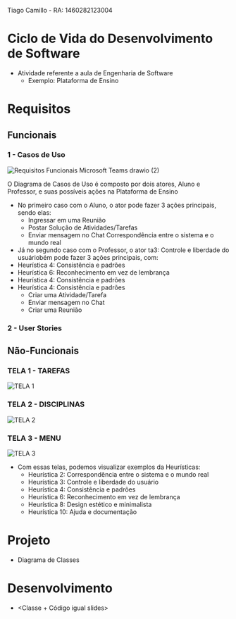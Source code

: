 Tiago Camillo - RA: 1460282123004

# Ciclo de Vida do Desenvolvimento de Software
- Atividade referente a aula de Engenharia de Software
  - Exemplo: Plataforma de Ensino 

# Requisitos
## Funcionais 
### 1 - Casos de Uso 
  
  ![Requisitos Funcionais Microsoft Teams drawio (2)](https://user-images.githubusercontent.com/66873418/158273537-320d0a5a-e0cd-49ac-a01e-98aefed312de.png)

O Diagrama de Casos de Uso é composto por dois atores, Aluno e Professor, e suas possíveis ações na Plataforma de Ensino

- No primeiro caso com o Aluno, o ator pode fazer 3 ações principais, sendo elas:
  - Ingressar em uma Reunião
  - Postar Solução de Atividades/Tarefas
  - Enviar mensagem no Chat
  Correspondência entre o sistema e o mundo real
- Já no segundo caso com o Professor, o ator ta3: Controle e liberdade do usuáriobém pode fazer 3 ações principais, com:
- Heurística 4: Consistência e padrões
- Heurística 6: Reconhecimento em vez de lembrança
- Heurística 4: Consistência e padrões
- Heurística 4: Consistência e padrões
  - Criar uma Atividade/Tarefa
  - Enviar mensagem no Chat
  - Criar uma Reunião

### 2 - User Stories 
  
## Não-Funcionais 
### TELA 1 - TAREFAS
![TELA 1](https://user-images.githubusercontent.com/66873418/159191536-dd753398-af9a-4618-bee5-544ea6e15848.png)
### TELA 2 - DISCIPLINAS
![TELA 2](https://user-images.githubusercontent.com/66873418/159192206-59f4a20b-4ba0-400b-a550-ab2ea86724a0.png)
### TELA 3 - MENU
![TELA 3](https://user-images.githubusercontent.com/66873418/159194130-c7ed464d-3e5a-4777-82fc-f6bca91bb276.png)

- Com essas telas, podemos visualizar exemplos da Heurísticas:
  - Heurística 2: Correspondência entre o sistema e o mundo real 
  - Heurística 3: Controle e liberdade do usuário
  - Heurística 4: Consistência e padrões
  - Heurística 6: Reconhecimento em vez de lembrança
  - Heurística 8: Design estético e minimalista
  - Heurística 10: Ajuda e documentação

# Projeto
- Diagrama de Classes

# Desenvolvimento
- <Classe + Código igual slides>
